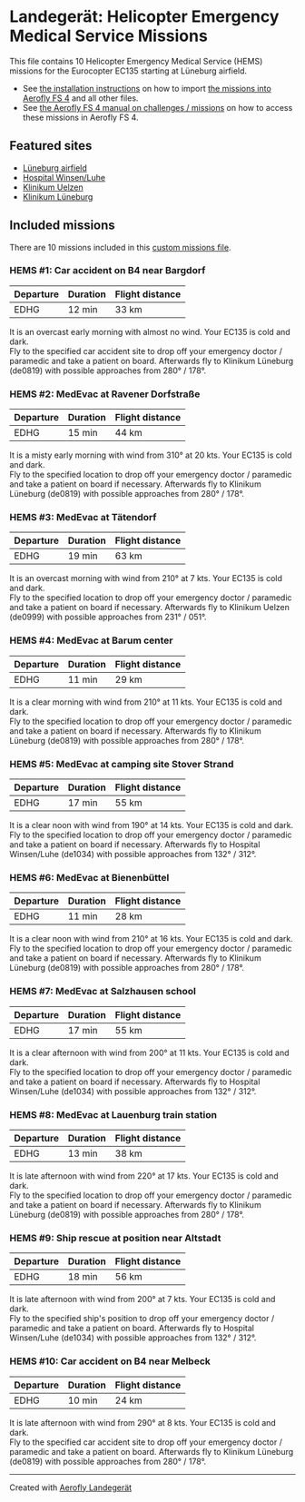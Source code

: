 # Landegerät: Helicopter Emergency Medical Service Missions

This file contains 10 Helicopter Emergency Medical Service (HEMS) missions for the Eurocopter EC135 starting at Lüneburg airfield.

- See [the installation instructions](https://fboes.github.io/aerofly-missions/docs/generic-installation.html) on how to import [the missions into Aerofly FS 4](missions/custom_missions_user.tmc) and all other files.
- See [the Aerofly FS 4 manual on challenges / missions](https://www.aerofly.com/tutorials/missions/) on how to access these missions in Aerofly FS 4.

## Featured sites

- [Lüneburg airfield](https://aip.dfs.de/BasicVFR/2024NOV14/pages/E0E85B4C1707CBD69A599402F931EF2B.html)
- [Hospital Winsen/Luhe](https://aip.dfs.de/BasicVFR/2024NOV14/pages/96CBC2C4BD976E059BA38B44DC6608E0.html)
- [Klinikum Uelzen](https://aip.dfs.de/BasicVFR/2024NOV14/pages/B9542FE4F8FF7580CADA1873E385C223.html)
- [Klinikum Lüneburg](https://aip.dfs.de/BasicVFR/2024NOV14/pages/40ff7f1f0a9d83ba77a680996b897ed3.html)

## Included missions

There are 10 missions included in this [custom missions file](missions/custom_missions_user.tmc).

### HEMS #1: Car accident on B4 near Bargdorf

| Departure | Duration | Flight distance |
| --------- | -------- | --------------- |
| EDHG      | 12 min   | 33 km           |

It is an overcast early morning with almost no wind. Your EC135 is cold and dark.  
Fly to the specified car accident site to drop off your emergency doctor / paramedic and take a patient on board. Afterwards fly to Klinikum Lüneburg (de0819) with possible approaches from 280° / 178°.

### HEMS #2: MedEvac at Ravener Dorfstraße

| Departure | Duration | Flight distance |
| --------- | -------- | --------------- |
| EDHG      | 15 min   | 44 km           |

It is a misty early morning with wind from 310° at 20 kts. Your EC135 is cold and dark.  
Fly to the specified location to drop off your emergency doctor / paramedic and take a patient on board if necessary. Afterwards fly to Klinikum Lüneburg (de0819) with possible approaches from 280° / 178°.

### HEMS #3: MedEvac at Tätendorf

| Departure | Duration | Flight distance |
| --------- | -------- | --------------- |
| EDHG      | 19 min   | 63 km           |

It is an overcast morning with wind from 210° at 7 kts. Your EC135 is cold and dark.  
Fly to the specified location to drop off your emergency doctor / paramedic and take a patient on board if necessary. Afterwards fly to Klinikum Uelzen (de0999) with possible approaches from 231° / 051°.

### HEMS #4: MedEvac at Barum center

| Departure | Duration | Flight distance |
| --------- | -------- | --------------- |
| EDHG      | 11 min   | 29 km           |

It is a clear morning with wind from 210° at 11 kts. Your EC135 is cold and dark.  
Fly to the specified location to drop off your emergency doctor / paramedic and take a patient on board if necessary. Afterwards fly to Klinikum Lüneburg (de0819) with possible approaches from 280° / 178°.

### HEMS #5: MedEvac at camping site Stover Strand

| Departure | Duration | Flight distance |
| --------- | -------- | --------------- |
| EDHG      | 17 min   | 55 km           |

It is a clear noon with wind from 190° at 14 kts. Your EC135 is cold and dark.  
Fly to the specified location to drop off your emergency doctor / paramedic and take a patient on board if necessary. Afterwards fly to Hospital Winsen/Luhe (de1034) with possible approaches from 132° / 312°.

### HEMS #6: MedEvac at Bienenbüttel

| Departure | Duration | Flight distance |
| --------- | -------- | --------------- |
| EDHG      | 11 min   | 28 km           |

It is a clear noon with wind from 210° at 16 kts. Your EC135 is cold and dark.  
Fly to the specified location to drop off your emergency doctor / paramedic and take a patient on board if necessary. Afterwards fly to Klinikum Lüneburg (de0819) with possible approaches from 280° / 178°.

### HEMS #7: MedEvac at Salzhausen school

| Departure | Duration | Flight distance |
| --------- | -------- | --------------- |
| EDHG      | 17 min   | 55 km           |

It is a clear afternoon with wind from 200° at 11 kts. Your EC135 is cold and dark.  
Fly to the specified location to drop off your emergency doctor / paramedic and take a patient on board if necessary. Afterwards fly to Hospital Winsen/Luhe (de1034) with possible approaches from 132° / 312°.

### HEMS #8: MedEvac at Lauenburg train station

| Departure | Duration | Flight distance |
| --------- | -------- | --------------- |
| EDHG      | 13 min   | 38 km           |

It is late afternoon with wind from 220° at 17 kts. Your EC135 is cold and dark.  
Fly to the specified location to drop off your emergency doctor / paramedic and take a patient on board if necessary. Afterwards fly to Klinikum Lüneburg (de0819) with possible approaches from 280° / 178°.

### HEMS #9: Ship rescue at position near Altstadt

| Departure | Duration | Flight distance |
| --------- | -------- | --------------- |
| EDHG      | 18 min   | 56 km           |

It is late afternoon with wind from 200° at 7 kts. Your EC135 is cold and dark.  
Fly to the specified ship's position to drop off your emergency doctor / paramedic and take a patient on board. Afterwards fly to Hospital Winsen/Luhe (de1034) with possible approaches from 132° / 312°.

### HEMS #10: Car accident on B4 near Melbeck

| Departure | Duration | Flight distance |
| --------- | -------- | --------------- |
| EDHG      | 10 min   | 24 km           |

It is late afternoon with wind from 290° at 8 kts. Your EC135 is cold and dark.  
Fly to the specified car accident site to drop off your emergency doctor / paramedic and take a patient on board. Afterwards fly to Klinikum Lüneburg (de0819) with possible approaches from 280° / 178°.

---

Created with [Aerofly Landegerät](https://github.com/fboes/aerofly-patterns)
